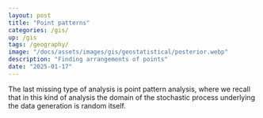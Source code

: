 ```yaml
---
layout: post
title: "Point patterns"
categories: /gis/
up: /gis
tags: /geography/
image: "/docs/assets/images/gis/geostatistical/posterior.webp"
description: "Finding arrangements of points"
date: "2025-01-17"
---
```


The last missing type of analysis is point pattern analysis, where
we recall that in this kind of analysis the domain of the stochastic process
underlying the data generation is random itself.
